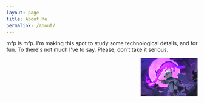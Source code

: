 ```yaml
---
layout: page
title: About Me
permalink: /about/
---
```


mfp is mfp. I'm making this spot to study some technological details, 
and for fun. To there's not much I've to say. 
Please, don't take it serious.

<img src="/resources/NekoboyAI.png" style="float:right;width:150px">

